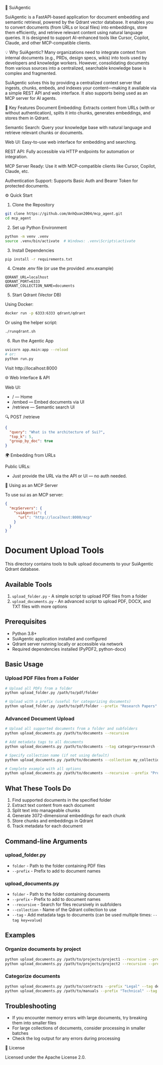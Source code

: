 🧠 SuiAgentic

SuiAgentic is a FastAPI-based application for document embedding and semantic retrieval, powered by the Qdrant vector database. It enables you to convert documents (from URLs or local files) into embeddings, store them efficiently, and retrieve relevant content using natural language queries. It is designed to support AI-enhanced tools like Cursor, Copilot, Claude, and other MCP-compatible clients.

💡 Why SuiAgentic?
Many organizations need to integrate context from internal documents (e.g., PRDs, design specs, wikis) into tools used by developers and knowledge workers. However, consolidating documents from various sources into a centralized, searchable knowledge base is complex and fragmented.

SuiAgentic solves this by providing a centralized context server that ingests, chunks, embeds, and indexes your content—making it available via a simple REST API and web interface. It also supports being used as an MCP server for AI agents.

🚀 Key Features
Document Embedding: Extracts content from URLs (with or without authentication), splits it into chunks, generates embeddings, and stores them in Qdrant.

Semantic Search: Query your knowledge base with natural language and retrieve relevant chunks or documents.

Web UI: Easy-to-use web interface for embedding and searching.

REST API: Fully accessible via HTTP endpoints for automation or integration.

MCP Server Ready: Use it with MCP-compatible clients like Cursor, Copilot, Claude, etc.

Authentication Support: Supports Basic Auth and Bearer Token for protected documents.

⚙️ Quick Start

1. Clone the Repository

```bash
git clone https://github.com/AnhQuan2004/mcp_agent.git
cd mcp_agent
```

2. Set up Python Environment

```bash
python -m venv .venv
source .venv/bin/activate  # Windows: .venv\Scripts\activate
```

3. Install Dependencies

```bash
pip install -r requirements.txt
```

4. Create .env file (or use the provided .env.example)

```
QDRANT_URL=localhost
QDRANT_PORT=6333
QDRANT_COLLECTION_NAME=documents
```

5. Start Qdrant (Vector DB)

Using Docker:

```bash
docker run -p 6333:6333 qdrant/qdrant
```

Or using the helper script:

```bash
./runqdrant.sh
```

6. Run the Agentic App

```bash
uvicorn app.main:app --reload
# or:
python run.py
```

Visit http://localhost:8000

🌐 Web Interface & API

Web UI:

- / — Home
- /embed — Embed documents via UI
- /retrieve — Semantic search UI

🔍 POST /retrieve

```json
{
  "query": "What is the architecture of Sui?",
  "top_k": 5,
  "group_by_doc": true
}
```

🌍 Embedding from URLs

Public URLs:

- Just provide the URL via the API or UI — no auth needed.

🤖 Using as an MCP Server

To use sui as an MCP server:

```json
{
  "mcpServers": {
    "suiAgentic": {
      "url": "http://localhost:8000/mcp"
    }
  }
}
```

# Document Upload Tools

This directory contains tools to bulk upload documents to your SuiAgentic Qdrant database.

## Available Tools

1. `upload_folder.py` - A simple script to upload PDF files from a folder
2. `upload_documents.py` - An advanced script to upload PDF, DOCX, and TXT files with more options

## Prerequisites

- Python 3.8+
- SuiAgentic application installed and configured
- Qdrant server running locally or accessible via network
- Required dependencies installed (PyPDF2, python-docx)

## Basic Usage

### Upload PDF Files from a Folder

```bash
# Upload all PDFs from a folder
python upload_folder.py /path/to/pdf/folder

# Upload with a prefix (useful for categorizing documents)
python upload_folder.py /path/to/pdf/folder --prefix "Research Papers"
```

### Advanced Document Upload

```bash
# Upload all supported documents from a folder and subfolders
python upload_documents.py /path/to/documents --recursive

# Add metadata tags to all documents
python upload_documents.py /path/to/documents --tag category=research --tag project=alpha

# Specify collection name (if not using default)
python upload_documents.py /path/to/documents --collection my_collection

# Complete example with all options
python upload_documents.py /path/to/documents --recursive --prefix "Project X" --tag department=marketing --tag status=final
```

## What These Tools Do

1. Find supported documents in the specified folder
2. Extract text content from each document
3. Split text into manageable chunks
4. Generate 3072-dimensional embeddings for each chunk
5. Store chunks and embeddings in Qdrant
6. Track metadata for each document

## Command-line Arguments

### upload_folder.py

- `folder` - Path to the folder containing PDF files
- `--prefix` - Prefix to add to document names

### upload_documents.py

- `folder` - Path to the folder containing documents
- `--prefix` - Prefix to add to document names
- `--recursive` - Search for files recursively in subfolders
- `--collection` - Name of the Qdrant collection to use
- `--tag` - Add metadata tags to documents (can be used multiple times: `--tag key=value`)

## Examples

### Organize documents by project

```bash
python upload_documents.py /path/to/projects/project1 --recursive --prefix "Project 1" --tag project=alpha
python upload_documents.py /path/to/projects/project2 --recursive --prefix "Project 2" --tag project=beta
```

### Categorize documents

```bash
python upload_documents.py /path/to/contracts --prefix "Legal" --tag department=legal --tag confidential=true
python upload_documents.py /path/to/manuals --prefix "Technical" --tag department=engineering
```

## Troubleshooting

- If you encounter memory errors with large documents, try breaking them into smaller files
- For large collections of documents, consider processing in smaller batches
- Check the log output for any errors during processing

🪪 License

Licensed under the Apache License 2.0.
